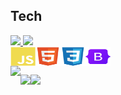 ## Tech
<div>
  <a href="https://github.com/GabrielBastos019">
  <img height="180em" src="https://github-readme-stats.vercel.app/api?username=GabrielBastos019&show_icons=true&theme=tokyonight&include_all_commits=true&count_private=true"/>
  <img height="180em" src="https://github-readme-stats.vercel.app/api/top-langs/?username=GabrielBastos019&layout=compact&langs_count=6&theme=tokyonight"/>
</div>
    
<div style="display: flex">
  
  <img align="center" alt="JavaScript" height="30" width="40" src="https://raw.githubusercontent.com/devicons/devicon/master/icons/javascript/javascript-plain.svg">
  
  <img align="center" alt="HTML" height="30" width="40" src="https://raw.githubusercontent.com/devicons/devicon/master/icons/html5/html5-original.svg">
  
  <img align="center" alt="CSS" height="30" width="40" src="https://raw.githubusercontent.com/devicons/devicon/master/icons/css3/css3-original.svg">
 
  <img align='center' alt="BootStrap" height="30" width="40" src="https://raw.githubusercontent.com/devicons/devicon/master/icons/bootstrap/bootstrap-original.svg">
</div>

 <div style="display:flex;">
 <a   href="https://instagram.com/@gb_1.8" target="_blank"><img src="https://img.shields.io/badge/-Instagram-%23E4405F?style=for-the-badge&logo=instagram&logoColor=white" target="_blank"></a>

  <a
    href = "mailto:gabrielbastosdeoliveiragb@gmail.com"><img src="https://img.shields.io/badge/-Gmail-%23333?style=for-the-badge&logo=gmail&logoColor=white" target="_blank"></a>

  <a  href="https://www.linkedin.com/in/gabriel-bastos-b83817293/" target="_blank"><img src="https://img.shields.io/badge/-LinkedIn-%230077B5?style=for-the-badge&logo=linkedin&logoColor=white" target="_blank"></a>  
 </div>
